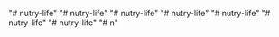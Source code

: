 "# nutry-life" 
"# nutry-life" 
"# nutry-life" 
"# nutry-life" 
"# nutry-life" 
"# nutry-life" 
"# nutry-life" 
"# n" 
